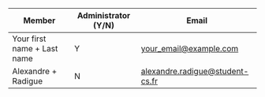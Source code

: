 | Member    | Administrator (Y/N) | Email
| -------- | ------- | ----------- |
| Your first name + Last name | Y | your_email@example.com |
| Alexandre + Radigue | N | alexandre.radigue@student-cs.fr |
